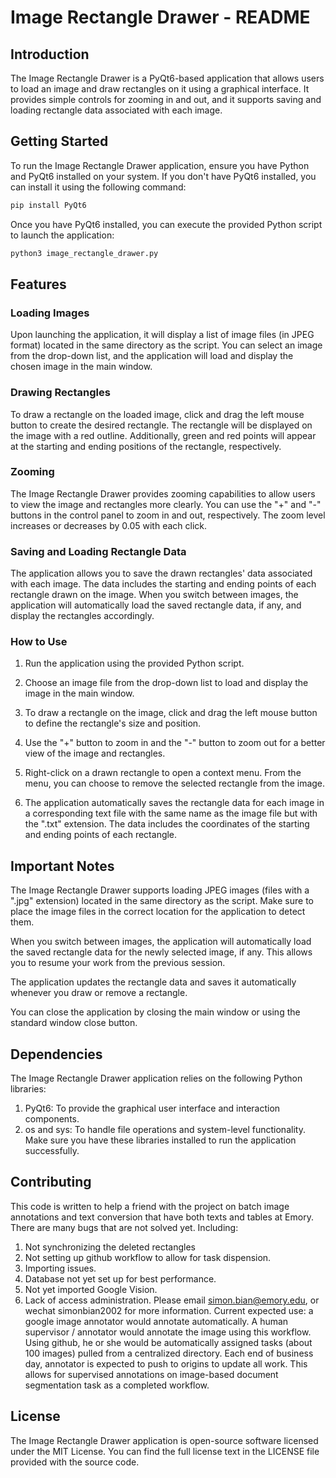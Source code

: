 # Image Rectangle Drawer - README

## Introduction

The Image Rectangle Drawer is a PyQt6-based application that allows users to load an image and draw rectangles on it using a graphical interface. It provides simple controls for zooming in and out, and it supports saving and loading rectangle data associated with each image.

## Getting Started

To run the Image Rectangle Drawer application, ensure you have Python and PyQt6 installed on your system. If you don't have PyQt6 installed, you can install it using the following command:

```bash
pip install PyQt6
```
Once you have PyQt6 installed, you can execute the provided Python script to launch the application:
```bash
python3 image_rectangle_drawer.py
```

## Features
### Loading Images
Upon launching the application, it will display a list of image files (in JPEG format) located in the same directory as the script. You can select an image from the drop-down list, and the application will load and display the chosen image in the main window.

### Drawing Rectangles
To draw a rectangle on the loaded image, click and drag the left mouse button to create the desired rectangle. The rectangle will be displayed on the image with a red outline. Additionally, green and red points will appear at the starting and ending positions of the rectangle, respectively.

### Zooming
The Image Rectangle Drawer provides zooming capabilities to allow users to view the image and rectangles more clearly. You can use the "+" and "-" buttons in the control panel to zoom in and out, respectively. The zoom level increases or decreases by 0.05 with each click.

### Saving and Loading Rectangle Data
The application allows you to save the drawn rectangles' data associated with each image. The data includes the starting and ending points of each rectangle drawn on the image. When you switch between images, the application will automatically load the saved rectangle data, if any, and display the rectangles accordingly.

### How to Use
1. Run the application using the provided Python script.

2. Choose an image file from the drop-down list to load and display the image in the main window.

3. To draw a rectangle on the image, click and drag the left mouse button to define the rectangle's size and position.

4. Use the "+" button to zoom in and the "-" button to zoom out for a better view of the image and rectangles.

5. Right-click on a drawn rectangle to open a context menu. From the menu, you can choose to remove the selected rectangle from the image.

6. The application automatically saves the rectangle data for each image in a corresponding text file with the same name as the image file but with the ".txt" extension. The data includes the coordinates of the starting and ending points of each rectangle.

## Important Notes
The Image Rectangle Drawer supports loading JPEG images (files with a ".jpg" extension) located in the same directory as the script. Make sure to place the image files in the correct location for the application to detect them.

When you switch between images, the application will automatically load the saved rectangle data for the newly selected image, if any. This allows you to resume your work from the previous session.

The application updates the rectangle data and saves it automatically whenever you draw or remove a rectangle.

You can close the application by closing the main window or using the standard window close button.

## Dependencies
The Image Rectangle Drawer application relies on the following Python libraries:

1. PyQt6: To provide the graphical user interface and interaction components.
2. os and sys: To handle file operations and system-level functionality.
Make sure you have these libraries installed to run the application successfully.

## Contributing
This code is written to help a friend with the project on batch image annotations and text conversion that have both texts and tables at Emory.
There are many bugs that are not solved yet. Including:
1) Not synchronizing the deleted rectangles
2) Not setting up github workflow to allow for task dispension.
3) Importing issues.
4) Database not yet set up for best performance.
5) Not yet imported Google Vision.
6) Lack of access administration.
Please email simon.bian@emory.edu, or wechat simonbian2002 for more information.
Current expected use: a google image annotator would annotate automatically. A human supervisor / annotator would annotate the image using this workflow. Using github, he or she would be automatically assigned tasks (about 100 images) pulled from a centralized directory. Each end of business day, annotator is expected to push to origins to update all work. This allows for supervised annotations on image-based document segmentation task as a completed workflow. 

## License
The Image Rectangle Drawer application is open-source software licensed under the MIT License. You can find the full license text in the LICENSE file provided with the source code.

